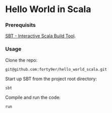 # Hello World in Scala

### Prerequisits

[SBT - Interactive Scala Build Tool](http://www.scala-sbt.org/download.html).

### Usage

Clone the repo:

``` git@github.com:forty9er/hello_world_scala.git ```

Start up SBT from the project root directory:

``` sbt ```

Compile and run the code:

``` run ```
